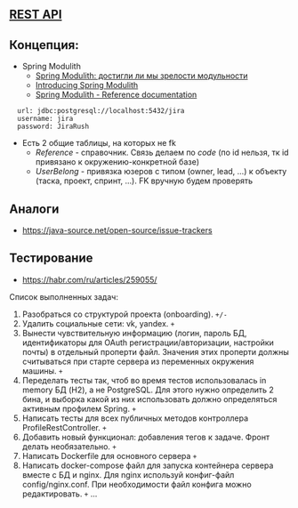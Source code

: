 ## [REST API](http://localhost:8080/doc)

## Концепция:
- Spring Modulith
  - [Spring Modulith: достигли ли мы зрелости модульности](https://habr.com/ru/post/701984/)
  - [Introducing Spring Modulith](https://spring.io/blog/2022/10/21/introducing-spring-modulith)
  - [Spring Modulith - Reference documentation](https://docs.spring.io/spring-modulith/docs/current-SNAPSHOT/reference/html/)

```
  url: jdbc:postgresql://localhost:5432/jira
  username: jira
  password: JiraRush
```
- Есть 2 общие таблицы, на которых не fk
  - _Reference_ - справочник. Связь делаем по _code_ (по id нельзя, тк id привязано к окружению-конкретной базе)
  - _UserBelong_ - привязка юзеров с типом (owner, lead, ...) к объекту (таска, проект, спринт, ...). FK вручную будем проверять

## Аналоги
- https://java-source.net/open-source/issue-trackers

## Тестирование
- https://habr.com/ru/articles/259055/

Список выполненных задач:
1. Разобраться со структурой проекта (onboarding). `+/-`
2. Удалить социальные сети: vk, yandex. `+`
3. Вынести чувствительную информацию (логин, пароль БД, идентификаторы для OAuth регистрации/авторизации, 
настройки почты) в отдельный проперти файл. Значения этих проперти должны считываться при старте сервера из переменных 
окружения машины. `+`
4. Переделать тесты так, чтоб во время тестов использовалась in memory БД (H2), а не PostgreSQL. 
Для этого нужно определить 2 бина, и выборка какой из них использовать должно определяться активным профилем Spring. `+`
5. Написать тесты для всех публичных методов контроллера ProfileRestController. `+`
6. Добавить новый функционал: добавления тегов к задаче. Фронт делать необязательно. `+`
7. Написать Dockerfile для основного сервера `+`
8. Написать docker-compose файл для запуска контейнера сервера вместе с БД и nginx. Для nginx используй конфиг-файл config/nginx.conf. При необходимости файл конфига можно редактировать. `+`
   ...
